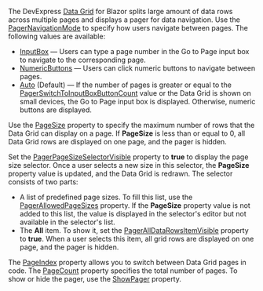 The DevExpress [Data Grid](https://docs.devexpress.com/Blazor/DevExpress.Blazor.DxDataGrid-1) for Blazor splits large amount of data rows across multiple pages and displays a pager for data navigation. Use the [PagerNavigationMode](https://docs.devexpress.com/Blazor/DevExpress.Blazor.DxDataGrid-1.PagerNavigationMode) to specify how users navigate between pages. The following values are available:

*   [InputBox](https://docs.devexpress.com/Blazor/DevExpress.Blazor.PagerNavigationMode) — Users can type a page number in the Go to Page input box to navigate to the corresponding page.
*   [NumericButtons](https://docs.devexpress.com/Blazor/DevExpress.Blazor.PagerNavigationMode) — Users can click numeric buttons to navigate between pages.
*   [Auto](https://docs.devexpress.com/Blazor/DevExpress.Blazor.PagerNavigationMode) (Default) — If the number of pages is greater or equal to the [PagerSwitchToInputBoxButtonCount](https://docs.devexpress.com/Blazor/DevExpress.Blazor.DxDataGrid-1.PagerSwitchToInputBoxButtonCount) value or the Data Grid is shown on small devices, the Go to Page input box is displayed. Otherwise, numeric buttons are displayed.

Use the [PageSize](https://docs.devexpress.com/Blazor/DevExpress.Blazor.DxDataGrid-1.PageSize) property to specify the maximum number of rows that the Data Grid can display on a page. If **PageSize** is less than or equal to 0, all Data Grid rows are displayed on one page, and the pager is hidden.

Set the [PagerPageSizeSelectorVisible](https://docs.devexpress.com/Blazor/DevExpress.Blazor.DxDataGrid-1.PagerPageSizeSelectorVisible) property to **true** to display the page size selector. Once a user selects a new size in this selector, the **PageSize** property value is updated, and the Data Grid is redrawn. The selector consists of two parts:

*   A list of predefined page sizes. To fill this list, use the [PagerAllowedPageSizes](https://docs.devexpress.com/Blazor/DevExpress.Blazor.DxDataGrid-1.PagerAllowedPageSizes) property. If the **PageSize** property value is not added to this list, the value is displayed in the selector's editor but not available in the selector's list.
*   The **All** item. To show it, set the [PagerAllDataRowsItemVisible](https://docs.devexpress.com/Blazor/DevExpress.Blazor.DxDataGrid-1.PagerAllDataRowsItemVisible) property to **true**. When a user selects this item, all grid rows are displayed on one page, and the pager is hidden.

The [PageIndex](https://docs.devexpress.com/Blazor/DevExpress.Blazor.DxDataGrid-1.PageIndex) property allows you to switch between Data Grid pages in code. The [PageCount](https://docs.devexpress.com/Blazor/DevExpress.Blazor.DxDataGrid-1.PageCount) property specifies the total number of pages. To show or hide the pager, use the [ShowPager](https://docs.devexpress.com/Blazor/DevExpress.Blazor.DxDataGrid-1.ShowPager) property.
